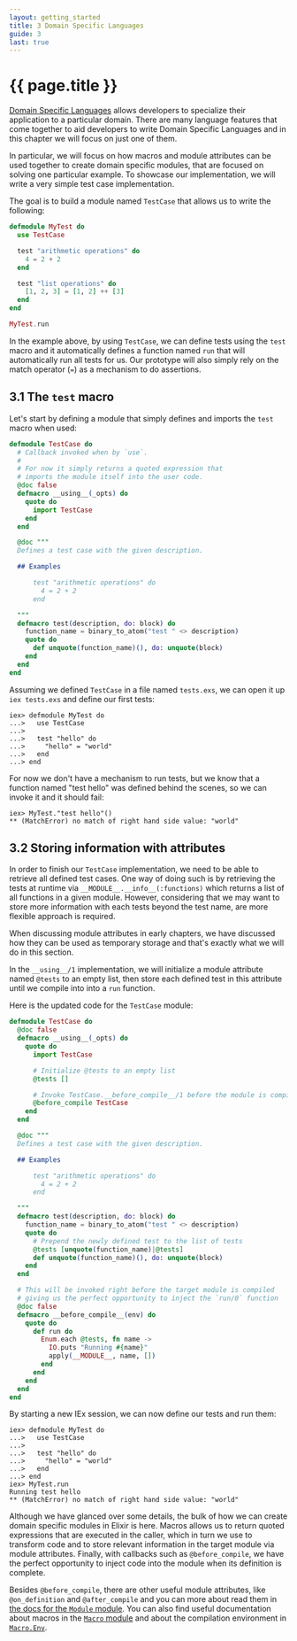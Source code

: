 ```yaml
---
layout: getting_started
title: 3 Domain Specific Languages
guide: 3
last: true
---
```


# {{ page.title }}

  <div class="toc"></div>

[Domain Specific Languages](https://en.wikipedia.org/wiki/Domain-specific_language) allows developers to specialize their application to a particular domain. There are many language features that come together to aid developers to write Domain Specific Languages and in this chapter we will focus on just one of them.

In particular, we will focus on how macros and module attributes can be used together to create domain specific modules, that are focused on solving one particular example. To showcase our implementation, we will write a very simple test case implementation.

The goal is to build a module named `TestCase` that allows us to write the following:

```elixir
defmodule MyTest do
  use TestCase

  test "arithmetic operations" do
    4 = 2 + 2
  end

  test "list operations" do
    [1, 2, 3] = [1, 2] ++ [3]
  end
end

MyTest.run
```

In the example above, by using `TestCase`, we can define tests using the `test` macro and it automatically defines a function named `run` that will automatically run all tests for us. Our prototype will also simply rely on the match operator (`=`) as a mechanism to do assertions.

## 3.1 The `test` macro

Let's start by defining a module that simply defines and imports the `test` macro when used:

```elixir
defmodule TestCase do
  # Callback invoked when by `use`.
  #
  # For now it simply returns a quoted expression that
  # imports the module itself into the user code.
  @doc false
  defmacro __using__(_opts) do
    quote do
      import TestCase
    end
  end

  @doc """
  Defines a test case with the given description.

  ## Examples

      test "arithmetic operations" do
        4 = 2 + 2
      end

  """
  defmacro test(description, do: block) do
    function_name = binary_to_atom("test " <> description)
    quote do
      def unquote(function_name)(), do: unquote(block)
    end
  end
end
```

Assuming we defined `TestCase` in a file named `tests.exs`, we can open it up `iex tests.exs` and define our first tests:

```iex
iex> defmodule MyTest do
...>   use TestCase
...>
...>   test "hello" do
...>     "hello" = "world"
...>   end
...> end
```

For now we don't have a mechanism to run tests, but we know that a function named "test hello" was defined behind the scenes, so we can invoke it and it should fail:

```iex
iex> MyTest."test hello"()
** (MatchError) no match of right hand side value: "world"
```

## 3.2 Storing information with attributes

In order to finish our `TestCase` implementation, we need to be able to retrieve all defined test cases. One way of doing such is by retrieving the tests at runtime via `__MODULE__.__info__(:functions)` which returns a list of all functions in a given module. However, considering that we may want to store more information with each tests beyond the test name, are more flexible approach is required.

When discussing module attributes in early chapters, we have discussed how they can be used as temporary storage and that's exactly what we will do in this section.

In the `__using__/1` implementation, we will initialize a module attribute named `@tests` to an empty list, then store each defined test in this attribute until we compile into into a `run` function.

Here is the updated code for the `TestCase` module:

```elixir
defmodule TestCase do
  @doc false
  defmacro __using__(_opts) do
    quote do
      import TestCase

      # Initialize @tests to an empty list
      @tests []

      # Invoke TestCase.__before_compile__/1 before the module is compiled
      @before_compile TestCase
    end
  end

  @doc """
  Defines a test case with the given description.

  ## Examples

      test "arithmetic operations" do
        4 = 2 + 2
      end

  """
  defmacro test(description, do: block) do
    function_name = binary_to_atom("test " <> description)
    quote do
      # Prepend the newly defined test to the list of tests
      @tests [unquote(function_name)|@tests]
      def unquote(function_name)(), do: unquote(block)
    end
  end

  # This will be invoked right before the target module is compiled
  # giving us the perfect opportunity to inject the `run/0` function
  @doc false
  defmacro __before_compile__(env) do
    quote do
      def run do
        Enum.each @tests, fn name ->
          IO.puts "Running #{name}"
          apply(__MODULE__, name, [])
        end
      end
    end
  end
end
```

By starting a new IEx session, we can now define our tests and run them:

```iex
iex> defmodule MyTest do
...>   use TestCase
...>
...>   test "hello" do
...>     "hello" = "world"
...>   end
...> end
iex> MyTest.run
Running test hello
** (MatchError) no match of right hand side value: "world"
```

Although we have glanced over some details, the bulk of how we can create domain specific modules in Elixir is here. Macros allows us to return quoted expressions that are executed in the caller, which in turn we use to transform code and to store relevant information in the target module via module attributes. Finally, with callbacks such as `@before_compile`, we have the perfect opportunity to inject code into the module when its definition is complete.

Besides `@before_compile`, there are other useful module attributes, like `@on_definition` and `@after_compile` and you can more about read them in [the docs for the `Module` module](/docs/stable/Module.html). You can also find useful documentation about macros in the [`Macro` module](/docs/stable/Macro.html) and about the compilation environment in [`Macro.Env`](/docs/stable/Macro.Env.html).

